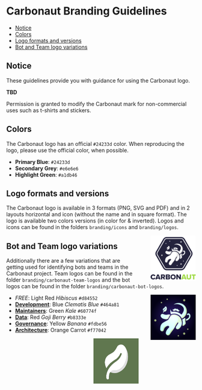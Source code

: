 # Carbonaut Branding Guidelines

- [Notice](#notice)
- [Colors](#colors)
- [Logo formats and versions](#logo-formats-and-versions)
- [Bot and Team logo variations ](#bot-and-team-logo-variations)

## Notice

These guidelines provide you with guidance for using the Carbonaut logo.

**TBD**

Permission is granted to modify the Carbonaut mark for non-commercial uses such as t-shirts and stickers.

## Colors

The Carbonaut logo has an official `#24233d` color.
When reproducing the logo, please use the official color, when possible.

* **Primary Blue**: `#24233d`
* **Secondary Grey**: `#e6e6e6`
* **Highlight Green**: `#a1db46`

## Logo formats and versions

The Carbonaut logo is available in 3 formats (PNG, SVG and PDF) and in 2 layouts
horizontal and icon (without the name and in square format).
The logo is available two colors versions (in color for & inverted).
Logos and icons can be found in the folders `branding/icons` and `branding/logos`.

<img src="./logos/carbonaut-1080x1080-white.png" width="120" height="120" align="right" style="margin-left:32px"/>

## Bot and Team logo variations 

Additionally there are a few variations that are getting used for identifying bots and teams in the Carbonaut project.
Team logos can be found in the folder `branding/carbonaut-team-logos` and the bot logos can be found in the folder `branding/carbonaut-bot-logos`.

<img src="./carbonaut-bot-logos/carbonaut-policy-bot-logo.png" width="120" height="120" align="right" style="margin-left:32px"/>

* _FREE_: Light Red _Hibiscus_ `#d84552`
* [**Development**](https://github.com/orgs/carbonaut-cloud/teams/development): Blue _Clematis Blue_ `#464a81`
* [**Maintainers**](https://github.com/orgs/carbonaut-cloud/teams/maintainers): Green _Kale_ `#60774f`
* [**Data**](https://github.com/orgs/carbonaut-cloud/teams/data): Red _Goji Berry_ `#b8333e`
* [**Governance**](https://github.com/orgs/carbonaut-cloud/teams/governance): Yellow _Banana_ `#fdbe56`
* [**Architecture**](https://github.com/orgs/carbonaut-cloud/teams/architecture): Orange Carrot `#f77042`

<img src="./carbonaut-team-logos/carbonaut-team-maintainers-logo.png" width="120" height="120" align="right" style="margin-left:32px"/>